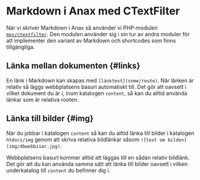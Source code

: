 ---
...
Markdown i Anax med CTextFilter
==================================

När vi skriver Markdown i Anax så använder vi PHP-modulen [`mos/ctextfilter`](https://packagist.org/packages/mos/ctextfilter). Den modulen använder sig i sin tur av andra moduler för att implementer den variant av Markdown och shortcodes som finns tillgängliga.



Länka mellan dokumenten {#links}
-----------------------------------

En länk i Markdown kan skapas med `[länktext](some/route)`. När länken är relativ så läggs webbplatsens basurl automatiskt till. Det gör att oavsett i vilket dokument du är i, inom katalogen `content`, så kan du alltid använda länkar som är relativa rooten.



Länka till bilder {#img}
-----------------------------------

När du jobbar i katalogen `content` så kan du alltid länka till bilder i katalogen `htdocs/img` genom att skriva relativa bildlänkar såsom `![text om bilden](img/dbwebbisar.jpg)`.

Webbplatsens basurl kommer alltid att läggas till en sådan relativ bildlänk. Det gör att du kan använda samma sätt att länka till bilder oavsett i vilken underkatalog till `content` du befinner dig i.
